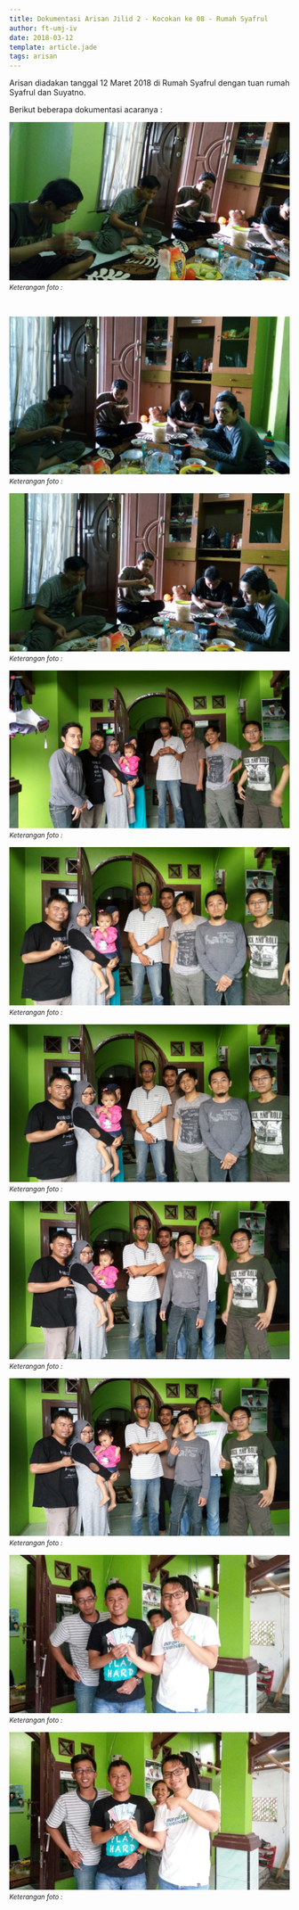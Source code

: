 ```yaml
---
title: Dokumentasi Arisan Jilid 2 - Kocokan ke 08 - Rumah Syafrul
author: ft-umj-iv
date: 2018-03-12
template: article.jade
tags: arisan
---
```


Arisan diadakan tanggal 12 Maret 2018 di Rumah Syafrul dengan tuan rumah Syafrul dan Suyatno.

Berikut beberapa dokumentasi acaranya :


![Arisan Jilid 08 - 1](arisan-jilid-02-kocokan-08-01.jpg)
<small>_Keterangan foto :_</small>

<br/>
<span class="more"></span>

![Arisan Jilid 08 - 2](arisan-jilid-02-kocokan-08-02.jpg)
<small>_Keterangan foto :_</small>

![Arisan Jilid 08 - 3](arisan-jilid-02-kocokan-08-03.jpg)
<small>_Keterangan foto :_</small>

![Arisan Jilid 08 - 4](arisan-jilid-02-kocokan-08-04.jpg)
<small>_Keterangan foto :_</small>

![Arisan Jilid 08 - 5](arisan-jilid-02-kocokan-08-05.jpg)
<small>_Keterangan foto :_</small>

![Arisan Jilid 08 - 6](arisan-jilid-02-kocokan-08-06.jpg)
<small>_Keterangan foto :_</small>

![Arisan Jilid 08 - 7](arisan-jilid-02-kocokan-08-07.jpg)
<small>_Keterangan foto :_</small>

![Arisan Jilid 08 - 8](arisan-jilid-02-kocokan-08-08.jpg)
<small>_Keterangan foto :_</small>

![Arisan Jilid 08 - 9](arisan-jilid-02-kocokan-08-09.jpg)
<small>_Keterangan foto :_</small>

![Arisan Jilid 08 - 10](arisan-jilid-02-kocokan-08-10.jpg)
<small>_Keterangan foto :_</small>
